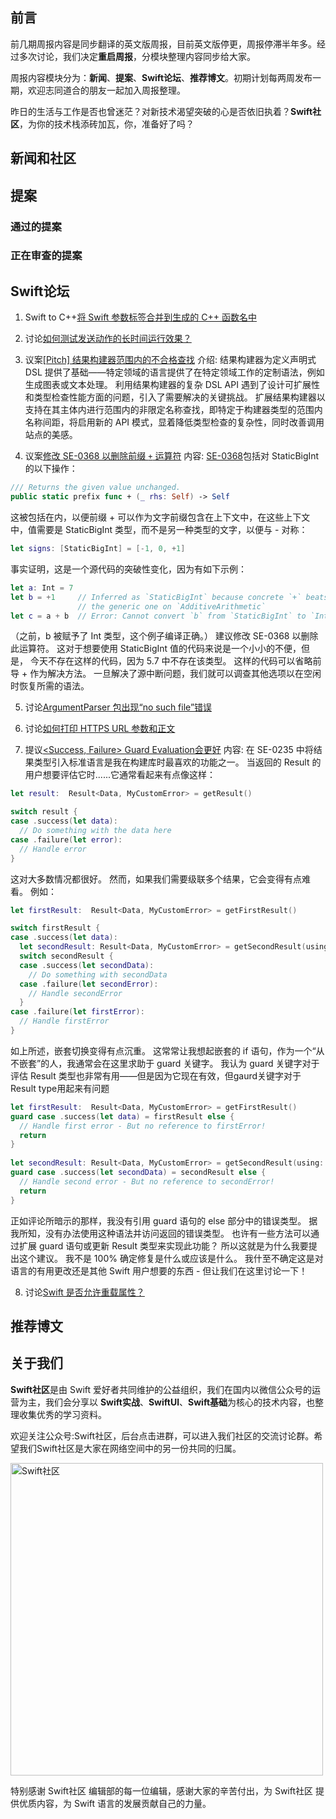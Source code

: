 ## 前言

前几期周报内容是同步翻译的英文版周报，目前英文版停更，周报停滞半年多。经过多次讨论，我们决定**重启周报**，分模块整理内容同步给大家。

周报内容模块分为：**新闻**、**提案**、**Swift论坛**、**推荐博文**。初期计划每两周发布一期，欢迎志同道合的朋友一起加入周报整理。

昨日的生活与工作是否也曾迷茫？对新技术渴望突破的心是否依旧执着？**Swift社区**，为你的技术栈添砖加瓦，你，准备好了吗？

## 新闻和社区


## 提案

### 通过的提案


### 正在审查的提案


## Swift论坛
1) Swift to C++[将 Swift 参数标签合并到生成的 C++ 函数名中](https://forums.swift.org/t/swift-to-c-incorporating-swift-argument-labels-into-generated-c-function-name/62195 "将 Swift 参数标签合并到生成的 C++ 函数名中")

2) 讨论[如何测试发送动作的长时间运行效果？](https://forums.swift.org/t/how-to-test-long-running-effect-that-sends-actions/62201 "如何测试发送动作的长时间运行效果？")

3) 议案[[Pitch] 结果构建器范围内的不合格查找](https://forums.swift.org/t/pitch-result-builder-scoped-unqualified-lookup/62190 "[Pitch] 结果构建器范围内的不合格查找")
介绍:
结果构建器为定义声明式 DSL 提供了基础——特定领域的语言提供了在特定领域工作的定制语法，例如生成图表或文本处理。 利用结果构建器的复杂 DSL API 遇到了设计可扩展性和类型检查性能方面的问题，引入了需要解决的关键挑战。 扩展结果构建器以支持在其主体内进行范围内的非限定名称查找，即特定于构建器类型的范围内名称间距，将启用新的 API 模式，显着降低类型检查的复杂性，同时改善调用站点的美感。

4) 议案[修改 SE-0368 以删除前缀 `+` 运算符](https://forums.swift.org/t/pitch-amend-se-0368-to-remove-prefix-operator/62173 "修改 SE-0368 以删除前缀 `+` 运算符")
内容:
[SE-0368](https://forums.swift.org/t/se-0368-staticbigint/59421)包括对 StaticBigInt 的以下操作：
```Swift
/// Returns the given value unchanged.
public static prefix func + (_ rhs: Self) -> Self
```
这被包括在内，以便前缀 + 可以作为文字前缀包含在上下文中，在这些上下文中，值需要是 StaticBigInt 类型，而不是另一种类型的文字，以便与 - 对称：
```Swift
let signs: [StaticBigInt] = [-1, 0, +1]
```
事实证明，这是一个源代码的突破性变化，因为有如下示例：
```Swift
let a: Int = 7
let b = +1     // Inferred as `StaticBigInt` because concrete `+` beats
               // the generic one on `AdditiveArithmetic`
let c = a + b  // Error: Cannot convert `b` from `StaticBigInt` to `Int`
```
（之前，b 被赋予了 Int 类型，这个例子编译正确。）
建议修改 SE-0368 以删除此运算符。 这对于想要使用 StaticBigInt 值的代码来说是一个小小的不便，但是，
今天不存在这样的代码，因为 5.7 中不存在该类型。
这样的代码可以省略前导 + 作为解决方法。
一旦解决了源中断问题，我们就可以调查其他选项以在空闲时恢复所需的语法。

5) 讨论[ArgumentParser 包出现“no such file”错误](https://forums.swift.org/t/no-such-file-errors-with-argumentparser-package/62183 "ArgumentParser 包出现“no such file”错误")

6) 讨论[如何打印 HTTPS URL 参数和正文](https://forums.swift.org/t/how-can-i-print-https-url-params-and-body/62153 "如何打印 HTTPS URL 参数和正文")

7) 提议[<Success, Failure> Guard Evaluation会更好](https://forums.swift.org/t/pitch-better-result-success-failure-guard-evaluation/62158 "<Success, Failure> Guard Evaluation会更好")
内容:
在 SE-0235 中将结果类型引入标准语言是我在构建库时最喜欢的功能之一。 当返回的 Result 的用户想要评估它时......它通常看起来有点像这样：
```Swift
let result:  Result<Data, MyCustomError> = getResult()

switch result {
case .success(let data):
  // Do something with the data here
case .failure(let error):
  // Handle error
}
```
这对大多数情况都很好。 然而，如果我们需要级联多个结果，它会变得有点难看。
例如：
```Swift
let firstResult:  Result<Data, MyCustomError> = getFirstResult()

switch firstResult {
case .success(let data):
  let secondResult: Result<Data, MyCustomError> = getSecondResult(using: data)
  switch secondResult {
  case .success(let secondData):
    // Do something with secondData
  case .failure(let secondError):
    // Handle secondError
  } 
case .failure(let firstError):
  // Handle firstError
}
```
如上所述，嵌套切换变得有点沉重。 这常常让我想起嵌套的 if 语句，作为一个“从不嵌套”的人，我通常会在这里求助于 guard 关键字。 我认为 guard 关键字对于评估 Result 类型也非常有用——但是因为它现在有效，但gaurd关键字对于Result type用起来有问题
```Swift
let firstResult:  Result<Data, MyCustomError> = getFirstResult()
guard case .success(let data) = firstResult else {
  // Handle first error - But no reference to firstError! 
  return
}
 
let secondResult: Result<Data, MyCustomError> = getSecondResult(using: data)
guard case .success(let secondData) = secondResult else {
  // Handle second error - But no reference to secondError! 
  return
} 
```
正如评论所暗示的那样，我没有引用 guard 语句的 else 部分中的错误类型。 据我所知，没有办法使用这种语法并访问返回的错误类型。
也许有一些方法可以通过扩展 guard 语句或更新 Result 类型来实现此功能？
所以这就是为什么我要提出这个建议。 我不是 100% 确定修复是什么或应该是什么。 我什至不确定这是对语言的有用更改还是其他 Swift 用户想要的东西 - 但让我们在这里讨论一下！

8) 讨论[Swift 是否允许重载属性？](https://forums.swift.org/t/are-we-allowed-to-overload-a-property-or-not/62167 "Swift 是否允许重载属性？")
## 推荐博文

## 关于我们

**Swift社区**是由 Swift 爱好者共同维护的公益组织，我们在国内以微信公众号的运营为主，我们会分享以 **Swift实战**、**SwiftUl**、**Swift基础**为核心的技术内容，也整理收集优秀的学习资料。

欢迎关注公众号:Swift社区，后台点击进群，可以进入我们社区的交流讨论群。希望我们Swift社区是大家在网络空间中的另一份共同的归属。

<img width="500" alt="Swift社区" src="https://user-images.githubusercontent.com/24238160/132703149-34121c6c-fd18-491c-a697-58a0fabf3060.png">

特别感谢 Swift社区 编辑部的每一位编辑，感谢大家的辛苦付出，为 Swift社区 提供优质内容，为 Swift 语言的发展贡献自己的力量。

